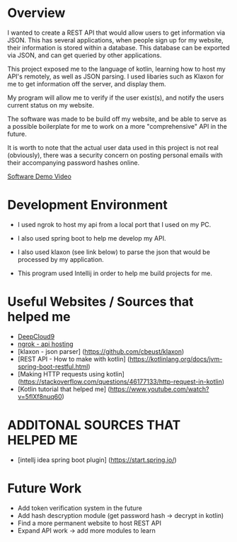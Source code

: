 # Overview

I wanted to create a REST API that would allow users to
get information via JSON. This has several applications,
when people sign up for my website, their information
is stored within a database. This database can be
exported via JSON, and can get queried by other
applications.

This project exposed me to the language of kotlin, 
learning how to host my API's remotely, as well 
as JSON parsing. I used libaries such as
Klaxon for me to get information off the server,
and display them.

My program will allow me to verify if the user
exist(s), and notify the users current
status on my website.

The software was made to be build off my website, and
be able to serve as a possible boilerplate for me
to work on a more "comprehensive" API in the future.

It is worth to note that the actual user data used
in this project is not real (obviously), there 
was a security concern on posting personal emails
with their accompanying password hashes online. 

[Software Demo Video](https://youtu.be/TPgNCJJGOtc)

# Development Environment

* I used ngrok to host my api from a local port that I used on my PC. 

* I also used spring boot to help me develop my API.

* I also used klaxon (see link below) to parse the json that would be processed by my application.

* This program used Intellij in order to help me build projects for me.


# Useful Websites / Sources that helped me

* [DeepCloud9](http://dc9.x10host.com/)
* [ngrok - api hosting](https://ngrok.com/)
* [klaxon - json parser] (https://github.com/cbeust/klaxon)
* [REST API - How to make with kotlin] (https://kotlinlang.org/docs/jvm-spring-boot-restful.html)
* [Making HTTP requests using kotlin] (https://stackoverflow.com/questions/46177133/http-request-in-kotlin)
* [Kotlin tutorial that helped me] (https://www.youtube.com/watch?v=5flXf8nuq60)

# ADDITONAL SOURCES THAT HELPED ME
* [intellj idea spring boot plugin] (https://start.spring.io/)

# Future Work
* Add token verification system in the future
* Add hash descryption module (get password hash -> decrypt in kotlin)
* Find a more permanent website to host REST API
* Expand API work -> add more modules to learn
